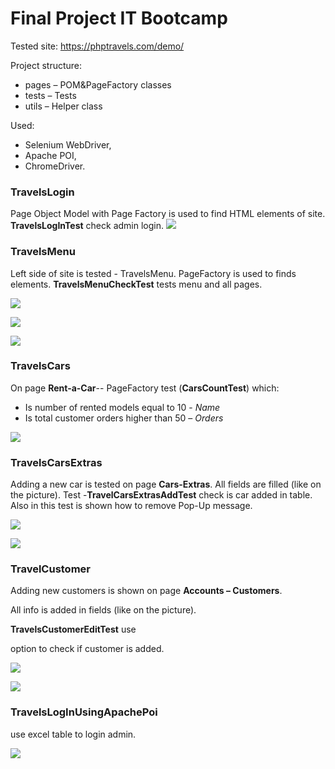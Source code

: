 # Final Project IT Bootcamp
Tested site: https://phptravels.com/demo/

Project structure:
- pages – POM&PageFactory classes
- tests – Tests
- utils – Helper class

Used:
- Selenium WebDriver,
- Apache POI,
- ChromeDriver.

### TravelsLogin
Page Object Model with Page Factory is used to find HTML elements of site. 
**TravelsLogInTest** check admin login.
![](https://i.imgur.com/a6m77VK.png)

### TravelsMenu
Left side of site is tested -  TravelsMenu.  PageFactory is used to finds elements. 
**TravelsMenuCheckTest** tests menu and all pages.

![](https://i.imgur.com/L5q0mUP.png)

![](https://i.imgur.com/tjkBLzE.png)

![](https://i.imgur.com/XkKF9Ea.png)

### TravelsCars
On page **Rent-a-Car**-- PageFactory test (**CarsCountTest**) which:
- Is number of rented models equal to  10 - *Name*
- Is total customer orders higher than 50 – *Orders* 

![](https://i.imgur.com/4XxATT3.png)

### TravelsCarsExtras
Adding a new car is tested on page **Cars-Extras**. All fields are filled (like on the picture).
Test -**TravelCarsExtrasAddTest** check is car added in table.
Also in this test is shown how to remove Pop-Up message.

![](https://i.imgur.com/dczW5qC.png)

![](https://i.imgur.com/wulvckW.png)

### TravelCustomer
Adding new customers is shown on page **Accounts – Customers**.

All info is added in fields (like on the picture).

**TravelsCustomerEditTest** use <Search> option to check if customer is added.

![](https://i.imgur.com/EzQBMod.png)

![](https://i.imgur.com/Hd25yOT.png)

### TravelsLogInUsingApachePoi 
use excel table to login admin.

![](https://i.imgur.com/vJsfgnw.png)
